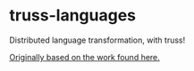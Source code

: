 truss-languages
===============

Distributed language transformation, with truss!

[Originally based on the work found here.](https://youtu.be/RqvCNb7fKsg?t=101)


